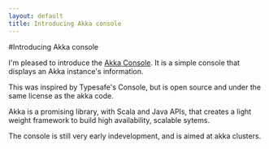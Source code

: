 ```yaml
---
layout: default
title: Introducing Akka console
---
```


#Introducing Akka console

I'm pleased to introduce the [Akka Console](/akka-console). It is a simple console that displays an Akka instance's information.

This was inspired by Typesafe's Console, but is open source and under the same license as the akka code. 

Akka is a promising library, with Scala and Java APIs, that creates a light weight framework to build high availability, scalable sytems.

The console is still very early indevelopment, and is aimed at akka clusters.